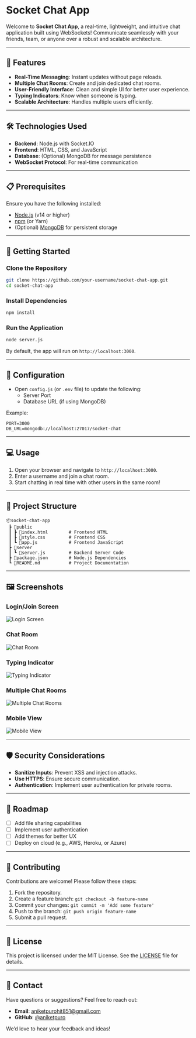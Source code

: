 # Socket Chat App

Welcome to **Socket Chat App**, a real-time, lightweight, and intuitive chat application built using WebSockets! Communicate seamlessly with your friends, team, or anyone over a robust and scalable architecture.

---

## 🚀 Features

- **Real-Time Messaging**: Instant updates without page reloads.
- **Multiple Chat Rooms**: Create and join dedicated chat rooms.
- **User-Friendly Interface**: Clean and simple UI for better user experience.
- **Typing Indicators**: Know when someone is typing.
- **Scalable Architecture**: Handles multiple users efficiently.

---

## 🛠️ Technologies Used

- **Backend**: Node.js with Socket.IO
- **Frontend**: HTML, CSS, and JavaScript
- **Database**: (Optional) MongoDB for message persistence
- **WebSocket Protocol**: For real-time communication

---

## 📋 Prerequisites

Ensure you have the following installed:

- [Node.js](https://nodejs.org/) (v14 or higher)
- [npm](https://www.npmjs.com/) (or Yarn)
- (Optional) [MongoDB](https://www.mongodb.com/) for persistent storage

---

## 🚀 Getting Started

### Clone the Repository
```bash
git clone https://github.com/your-username/socket-chat-app.git
cd socket-chat-app
```

### Install Dependencies
```bash
npm install
```

### Run the Application
```bash
node server.js
```

By default, the app will run on `http://localhost:3000`.

---

## 🔧 Configuration

- Open `config.js` (or `.env` file) to update the following:
  - Server Port
  - Database URL (if using MongoDB)

Example:
```env
PORT=3000
DB_URL=mongodb://localhost:27017/socket-chat
```

---

## 💻 Usage

1. Open your browser and navigate to `http://localhost:3000`.
2. Enter a username and join a chat room.
3. Start chatting in real time with other users in the same room!

---

## 📂 Project Structure

```
📦socket-chat-app
 ┣ 📂public
 ┃ ┣ 📜index.html        # Frontend HTML
 ┃ ┣ 📜style.css         # Frontend CSS
 ┃ ┗ 📜app.js            # Frontend JavaScript
 ┣ 📂server
 ┃ ┗ 📜server.js         # Backend Server Code
 ┣ 📜package.json        # Node.js Dependencies
 ┗ 📜README.md           # Project Documentation
```

---

## 🖼️ Screenshots

### Login/Join Screen
![Login Screen](https://imgur.com/a/gWmE5W8)

### Chat Room
![Chat Room](./screenshots/chat-room.png)

### Typing Indicator
![Typing Indicator](./screenshots/typing-indicator.png)

### Multiple Chat Rooms
![Multiple Chat Rooms](https://imgur.com/a/8NYHwMd)

### Mobile View
![Mobile View](https://imgur.com/a/gWmE5W8)

---

## 🛡️ Security Considerations

- **Sanitize Inputs**: Prevent XSS and injection attacks.
- **Use HTTPS**: Ensure secure communication.
- **Authentication**: Implement user authentication for private rooms.

---

## 🚧 Roadmap

- [ ] Add file sharing capabilities
- [ ] Implement user authentication
- [ ] Add themes for better UX
- [ ] Deploy on cloud (e.g., AWS, Heroku, or Azure)

---

## 🙌 Contributing

Contributions are welcome! Please follow these steps:

1. Fork the repository.
2. Create a feature branch: `git checkout -b feature-name`
3. Commit your changes: `git commit -m 'Add some feature'`
4. Push to the branch: `git push origin feature-name`
5. Submit a pull request.

---

## 📄 License

This project is licensed under the MIT License. See the [LICENSE](LICENSE) file for details.

---

## 💬 Contact

Have questions or suggestions? Feel free to reach out:

- **Email**: [aniketpurohit851@gmail.com](mailto:aniketpurohit851@gmail.com)
- **GitHub**: [@aniketpuro](https://github.com/aniketpuro)

We’d love to hear your feedback and ideas!

